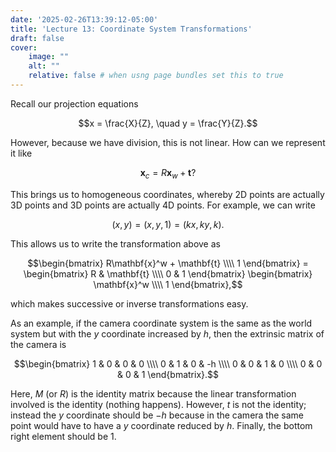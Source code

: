 ```yaml
---
date: '2025-02-26T13:39:12-05:00'
title: 'Lecture 13: Coordinate System Transformations'
draft: false
cover:
    image: ""
    alt: ""
    relative: false # when usng page bundles set this to true
---
```


Recall our projection equations

$$x = \frac{X}{Z}, \quad y = \frac{Y}{Z}.$$

However, because we have division, this is not linear. How can we represent it like

$$\mathbf{x}_c = R\mathbf{x}_w + \mathbf{t}?$$



This brings us to homogeneous coordinates, whereby 2D points are actually 3D points and 3D points are actually 4D points. For example, we can write

$$(x,y) = (x,y,1) = (kx, ky, k).$$

This allows us to write the transformation above as

$$\begin{bmatrix}
R\mathbf{x}^w + \mathbf{t} \\\\ 1
\end{bmatrix} = \begin{bmatrix}
R & \mathbf{t} \\\\
0 & 1
\end{bmatrix} \begin{bmatrix}
\mathbf{x}^w \\\\ 1
\end{bmatrix},$$

which makes successive or inverse transformations easy.

As an example, if the camera coordinate system is the same as the world system but with the $y$ coordinate increased by $h$, then the extrinsic matrix of the camera is

$$\begin{bmatrix}
1 & 0 & 0 & 0 \\\\
0 & 1 & 0 & -h \\\\
0 & 0 & 1 & 0 \\\\
0 & 0 & 0 & 1
\end{bmatrix}.$$

Here, $M$ (or $R$) is the identity matrix because the linear transformation involved is the identity (nothing happens). However, $t$ is not the identity; instead the $y$ coordinate should be $-h$ because in the camera the same point would have to have a $y$ coordinate reduced by $h$. Finally, the bottom right element should be $1$.